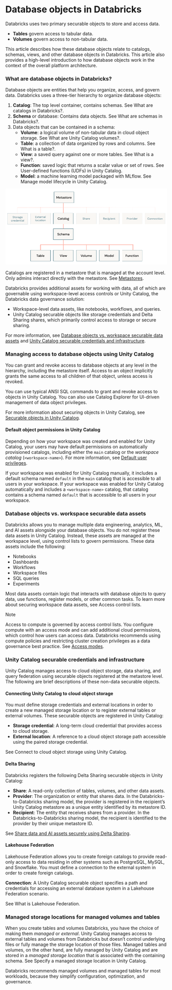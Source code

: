 # Database objects in Databricks

Databricks uses two primary securable objects to store and access data.

* **Tables** govern access to tabular data.
* **Volumes** govern access to non-tabular data.

This article describes how these database objects relate to catalogs, schemas, views, and other database objects in Databricks. This article also provides a high-level introduction to how database objects work in the context of the overall platform architecture.

### What are database objects in Databricks?

Database objects are entities that help you organize, access, and govern data. Databricks uses a three-tier hierarchy to organize database objects:

1. **Catalog**: The top level container, contains schemas. See What are catalogs in Databricks?.
2. **Schema** or database: Contains data objects. See What are schemas in Databricks?.
3. Data objects that can be contained in a schema:
   * **Volume**: a logical volume of non-tabular data in cloud object storage. See What are Unity Catalog volumes?.
   * **Table**: a collection of data organized by rows and columns. See What is a table?.
   * **View**: a saved query against one or more tables. See What is a view?.
   * **Function**: saved logic that returns a scalar value or set of rows. See User-defined functions (UDFs) in Unity Catalog.
   * **Model**: a machine learning model packaged with MLflow. See Manage model lifecycle in Unity Catalog.

![Unity Catalog object model diagram](<../.gitbook/assets/object model.png>)

Catalogs are registered in a metastore that is managed at the account level. Only admins interact directly with the metastore. See [Metastores](about:blank/data-governance/unity-catalog/index.html#metastore).

Databricks provides additional assets for working with data, all of which are governable using workspace-level access controls or Unity Catalog, the Databricks data governance solution:

* Workspace-level data assets, like notebooks, workflows, and queries.
* Unity Catalog securable objects like storage credentials and Delta Sharing shares, which primarily control access to storage or secure sharing.

For more information, see [Database objects vs. workspace securable data assets](broken-reference) and [Unity Catalog securable credentials and infrastructure](broken-reference).

### Managing access to database objects using Unity Catalog

You can grant and revoke access to database objects at any level in the hierarchy, including the metastore itself. Access to an object implicitly grants the same access to all children of that object, unless access is revoked.

You can use typical ANSI SQL commands to grant and revoke access to objects in Unity Catalog. You can also use Catalog Explorer for UI-driven management of data object privileges.

For more information about securing objects in Unity Catalog, see [Securable objects in Unity Catalog](about:blank/data-governance/unity-catalog/manage-privileges/privileges.html#securable-objects).

#### Default object permissions in Unity Catalog

Depending on how your workspace was created and enabled for Unity Catalog, your users may have default permissions on automatically provisioned catalogs, including either the `main` catalog or the _workspace catalog_ (`<workspace-name>`). For more information, see [Default user privileges](about:blank/data-governance/unity-catalog/get-started.html#default-privileges).

If your workspace was enabled for Unity Catalog manually, it includes a default schema named `default` in the `main` catalog that is accessible to all users in your workspace. If your workspace was enabled for Unity Catalog automatically and includes a `<workspace-name>` catalog, that catalog contains a schema named `default` that is accessible to all users in your workspace.

### Database objects vs. workspace securable data assets

Databricks allows you to manage multiple data engineering, analytics, ML, and AI assets alongside your database objects. You do not register these data assets in Unity Catalog. Instead, these assets are managed at the workspace level, using control lists to govern permissions. These data assets include the following:

* Notebooks
* Dashboards
* Workflows
* Workspace files
* SQL queries
* Experiments

Most data assets contain logic that interacts with database objects to query data, use functions, register models, or other common tasks. To learn more about securing workspace data assets, see Access control lists.

Note

Access to compute is governed by access control lists. You configure compute with an access mode and can add additional cloud permissions, which control how users can access data. Databricks recommends using compute policies and restricting cluster creation privileges as a data governance best practice. See [Access modes](about:blank/compute/configure.html#access-mode).

### Unity Catalog securable credentials and infrastructure

Unity Catalog manages access to cloud object storage, data sharing, and query federation using securable objects registered at the metastore level. The following are brief descriptions of these non-data securable objects.

#### Connecting Unity Catalog to cloud object storage

You must define storage credentials and external locations in order to create a new managed storage location or to register external tables or external volumes. These securable objects are registered in Unity Catalog:

* **Storage credential**: A long-term cloud credential that provides access to cloud storage.
* **External location**: A reference to a cloud object storage path accessible using the paired storage credential.

See Connect to cloud object storage using Unity Catalog.

#### Delta Sharing

Databricks registers the following Delta Sharing securable objects in Unity Catalog:

* **Share**: A read-only collection of tables, volumes, and other data assets.
* **Provider**: The organization or entity that shares data. In the Databricks-to-Databricks sharing model, the provider is registered in the recipient’s Unity Catalog metastore as a unique entity identified by its metastore ID.
* **Recipient**: The entity that receives shares from a provider. In the Databricks-to-Databricks sharing model, the recipient is identified to the provider by their unique metastore ID.

See [Share data and AI assets securely using Delta Sharing](broken-reference).

#### Lakehouse Federation

Lakehouse Federation allows you to create foreign catalogs to provide read-only access to data residing in other systems such as PostgreSQL, MySQL, and Snowflake. You must define a connection to the external system in order to create foreign catalogs.

**Connection**: A Unity Catalog securable object specifies a path and credentials for accessing an external database system in a Lakehouse Federation scenario.

See What is Lakehouse Federation.

### Managed storage locations for managed volumes and tables

When you create tables and volumes Databricks, you have the choice of making them _managed_ or _external_. Unity Catalog manages access to external tables and volumes from Databricks but doesn’t control underlying files or fully manage the storage location of those files. Managed tables and volumes, on the other hand, are fully managed by Unity Catalog and are stored in a _managed storage location_ that is associated with the containing schema. See Specify a managed storage location in Unity Catalog.

Databricks recommends managed volumes and managed tables for most workloads, because they simplify configuration, optimization, and governance.

